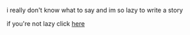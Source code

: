 i really don't know what to say and im so lazy to write a story

if you're not lazy click [here](/notlazy/notlazy.md)